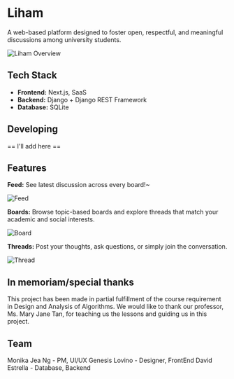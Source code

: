 # Liham
A web-based platform designed to foster open, respectful, and meaningful discussions among university students.

![Liham Overview](https://github.com/user-attachments/assets/7d0e430c-c808-4468-8f1b-f6fb3e36b38c)

## Tech Stack
- **Frontend:** Next.js, SaaS
- **Backend:** Django + Django REST Framework
- **Database:** SQLite 

## Developing
== I'll add here ==

## Features

**Feed:** See latest discussion across every board!~

![Feed](https://github.com/user-attachments/assets/84ffbaa4-aa25-4621-af30-3b9b10f8f598)


**Boards:** Browse topic-based boards and explore threads that match your academic and social interests.

![Board](https://github.com/user-attachments/assets/338e9732-197a-4703-9f6a-85d469a7a767)


**Threads:**  Post your thoughts, ask questions, or simply join the conversation.

![Thread](https://github.com/user-attachments/assets/b7eb5dab-037f-49f1-b9c9-e30897be1add)


## In memoriam/special thanks
This project has been made in partial fulfillment of the course requirement in Design and Analysis of Algorithms. We would like to thank our professor, Ms. Mary Jane Tan, for teaching us the lessons and guiding us in this project.

## Team
Monika Jea Ng - PM, UI/UX
Genesis Lovino - Designer, FrontEnd
David Estrella - Database, Backend
